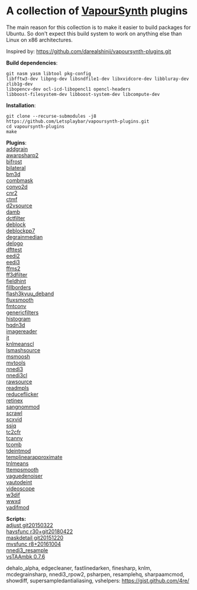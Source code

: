 A collection of [VapourSynth](https://github.com/vapoursynth/vapoursynth) plugins
===================================

The main reason for this collection is to make it easier to build packages for Ubuntu.
So don't expect this build system to work on anything else than Linux on x86 architectures.

Inspired by: https://github.com/darealshinji/vapoursynth-plugins.git

**Build dependencies**:<br>
```
git nasm yasm libtool pkg-config
libfftw3-dev libpng-dev libsndfile1-dev libxvidcore-dev libbluray-dev zlib1g-dev
libopencv-dev ocl-icd-libopencl1 opencl-headers
libboost-filesystem-dev libboost-system-dev libcompute-dev
```


**Installation**:
```
git clone --recurse-submodules -j8 https://github.com/Letsplaybar/vapoursynth-plugins.git
cd vapoursynth-plugins
make
```


**Plugins**:<br>
[addgrain](https://github.com/HomeOfVapourSynthEvolution/VapourSynth-AddGrain)<br>
[awarpsharp2](https://github.com/dubhater/vapoursynth-awarpsharp2)<br>
[bifrost](https://github.com/dubhater/vapoursynth-bifrost)<br>
[bilateral](https://github.com/HomeOfVapourSynthEvolution/VapourSynth-Bilateral)<br>
[bm3d](https://github.com/HomeOfVapourSynthEvolution/VapourSynth-BM3D)<br>
[combmask](https://github.com/chikuzen/CombMask)<br>
[convo2d](https://github.com/chikuzen/convo2d)<br>
[cnr2](https://github.com/dubhater/vapoursynth-cnr2)<br>
[ctmf](https://github.com/HomeOfVapourSynthEvolution/VapourSynth-CTMF)<br>
[d2vsource](https://github.com/dwbuiten/d2vsource)<br>
[damb](https://github.com/dubhater/vapoursynth-damb)<br>
[dctfilter](https://github.com/HomeOfVapourSynthEvolution/VapourSynth-DCTFilter)<br>
[deblock](https://github.com/HomeOfVapourSynthEvolution/VapourSynth-Deblock)<br>
[deblockpp7](https://github.com/HomeOfVapourSynthEvolution/VapourSynth-DeblockPP7)<br>
[degrainmedian](https://github.com/dubhater/vapoursynth-degrainmedian)<br>
[delogo](https://github.com/HomeOfVapourSynthEvolution/VapourSynth-DeLogo)<br>
[dfttest](https://github.com/HomeOfVapourSynthEvolution/VapourSynth-DFTTest)<br>
[eedi2](https://github.com/HomeOfVapourSynthEvolution/VapourSynth-EEDI2)<br>
[eedi3](https://github.com/HomeOfVapourSynthEvolution/VapourSynth-EEDI3)<br>
[ffms2](https://github.com/FFMS/ffms2)<br>
[ff3dfilter](https://github.com/myrsloik/VapourSynth-FFT3DFilter)<br>
[fieldhint](https://github.com/dubhater/vapoursynth-fieldhint)<br>
[fillborders](https://github.com/dubhater/vapoursynth-fillborders)<br>
[flash3kyuu_deband](https://github.com/SAPikachu/flash3kyuu_deband)<br>
[fluxsmooth](https://github.com/dubhater/vapoursynth-fluxsmooth)<br>
[fmtconv](https://github.com/EleonoreMizo/fmtconv)<br>
[genericfilters](https://github.com/myrsloik/GenericFilters)<br>
[histogram](https://github.com/dubhater/vapoursynth-histogram)<br>
[hqdn3d](https://github.com/Hinterwaeldlers/vapoursynth-hqdn3d)<br>
[imagereader](https://github.com/chikuzen/vsimagereader)<br>
[it](https://github.com/HomeOfVapourSynthEvolution/VapourSynth-IT)<br>
[knlmeanscl](https://github.com/Khanattila/KNLMeansCL)<br>
[lsmashsource](https://github.com/VFR-maniac/L-SMASH-Works)<br>
[msmoosh](https://github.com/dubhater/vapoursynth-msmoosh)<br>
[mvtools](https://github.com/dubhater/vapoursynth-mvtools)<br>
[nnedi3](https://github.com/dubhater/vapoursynth-nnedi3)<br>
[nnedi3cl](https://github.com/HomeOfVapourSynthEvolution/VapourSynth-NNEDI3CL)<br>
[rawsource](https://github.com/chikuzen/vsrawsource)<br>
[readmpls](https://github.com/HomeOfVapourSynthEvolution/VapourSynth-ReadMpls)<br>
[reduceflicker](https://github.com/VFR-maniac/VapourSynth-ReduceFlicker)<br>
[retinex](https://github.com/HomeOfVapourSynthEvolution/VapourSynth-Retinex)<br>
[sangnommod](https://github.com/HomeOfVapourSynthEvolution/VapourSynth-SangNomMod)<br>
[scrawl](https://github.com/dubhater/vapoursynth-scrawl)<br>
[scxvid](https://github.com/dubhater/vapoursynth-scxvid)<br>
[ssiq](https://github.com/dubhater/vapoursynth-ssiq)<br>
[tc2cfr](https://github.com/gnaggnoyil/tc2cfr)<br>
[tcanny](https://github.com/HomeOfVapourSynthEvolution/VapourSynth-TCanny)<br>
[tcomb](https://github.com/dubhater/vapoursynth-tcomb)<br>
[tdeintmod](https://github.com/HomeOfVapourSynthEvolution/VapourSynth-TDeintMod)<br>
[templinearapproximate](https://bitbucket.org/mystery_keeper/templinearapproximate-vapoursynth)<br>
[tnlmeans](https://github.com/VFR-maniac/VapourSynth-TNLMeans)<br>
[ttempsmooth](https://github.com/HomeOfVapourSynthEvolution/VapourSynth-TTempSmooth)<br>
[vaguedenoiser](https://github.com/HomeOfVapourSynthEvolution/VapourSynth-VagueDenoiser)<br>
[vautodeint](https://github.com/gnaggnoyil/VAutoDeint)<br>
[videoscope](https://github.com/dubhater/vapoursynth-videoscope)<br>
[w3dif](https://github.com/HomeOfVapourSynthEvolution/VapourSynth-W3FDIF)<br>
[wwxd](https://github.com/dubhater/vapoursynth-wwxd)<br>
[yadifmod](https://github.com/HomeOfVapourSynthEvolution/VapourSynth-Yadifmod)<br>


**Scripts:**<br>
[adjust git20150322](https://github.com/dubhater/vapoursynth-adjust)<br>
[havsfunc r30+git20180422](https://github.com/HomeOfVapourSynthEvolution/havsfunc)<br>
[maskdetail git20151220](https://github.com/MonoS/VS-MaskDetail)<br>
[mvsfunc r8+20161004](https://github.com/HomeOfVapourSynthEvolution/mvsfunc)<br>
[nnedi3_resample](https://github.com/mawen1250/VapourSynth-script)<br>
[vsTAAmbk 0.7.6](https://github.com/HomeOfVapourSynthEvolution/vsTAAmbk)<br>

dehalo_alpha, edgecleaner, fastlinedarken, finesharp, knlm, mcdegrainsharp, nnedi3_rpow2,
psharpen, resamplehq, sharpaamcmod, showdiff, supersampledantialiasing, vshelpers:
https://gist.github.com/4re/